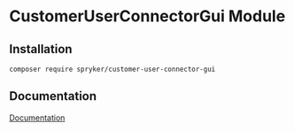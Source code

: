 # CustomerUserConnectorGui Module

## Installation

```
composer require spryker/customer-user-connector-gui
```

## Documentation

[Documentation](https://spryker.github.io)
